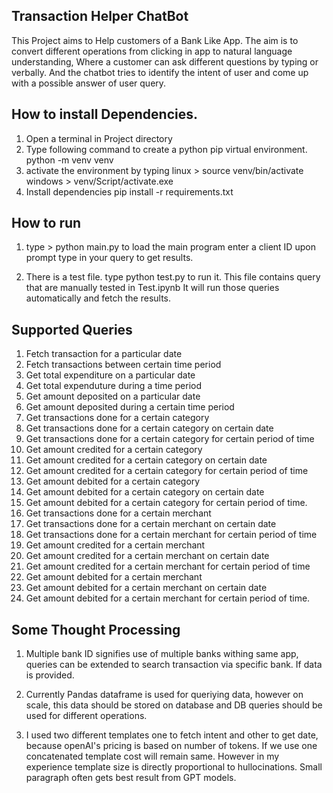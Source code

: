 ## Transaction Helper ChatBot

This Project aims to Help customers of a Bank Like App.
The aim is to convert different operations from clicking in app to natural language understanding,
Where a customer can ask different questions by typing or verbally. And the chatbot tries to identify the intent 
of user and come up with a possible answer of user query.

## How to install Dependencies.

1) Open a terminal in Project directory
2) Type following command to create a python pip virtual environment.
    python -m venv venv
3) activate the environment by typing
    linux > source venv/bin/activate
    windows > venv/Script/activate.exe
4) Install dependencies
   pip install -r requirements.txt


## How to run

1) type >  python main.py to load the main program
           enter a client ID upon prompt
           type in your query to get results.

2) There is a test file. type python test.py to run it.
   This file contains query that are manually tested in Test.ipynb
   It will run those queries automatically and fetch the results.


## Supported Queries
1) Fetch transaction for a particular date
2) Fetch transactions between certain time period
3) Get total expenditure on a particular date
4) Get total expenduture during a time period
5) Get amount deposited on a particular date
6) Get amount deposited during a certain time period
7) Get transactions done for a certain category
8) Get transactions done for a certain category on certain date
9) Get transactions done for a certain category for certain period of time
10) Get amount credited for a certain category
11) Get amount credited for a certain category on certain date
12) Get amount credited for a certain category for certain period of time
13) Get amount debited for a certain category
14) Get amount debited for a certain category on certain date
15) Get amount debited for a certain category for certain period of time.
16) Get transactions done for a certain merchant
17) Get transactions done for a certain merchant on certain date
18) Get transactions done for a certain merchant for certain period of time
19) Get amount credited for a certain merchant
20) Get amount credited for a certain merchant on certain date
21) Get amount credited for a certain merchant for certain period of time
22) Get amount debited for a certain merchant
23) Get amount debited for a certain merchant on certain date
24) Get amount debited for a certain merchant for certain period of time.




## Some Thought Processing
1) Multiple bank ID signifies use of multiple banks withing same app, queries can be extended to search transaction via specific bank. If data is provided.

2) Currently Pandas dataframe is used for queriying data, however on scale, this data should be stored on database and DB queries should be used for different operations.

3) I used two different templates one to fetch intent and other to get date, because openAI's pricing is based on number of tokens. If we use one concatenated template cost will remain same. However in my experience template size is directly proportional to hullocinations. Small paragraph often gets best result from GPT models.  
